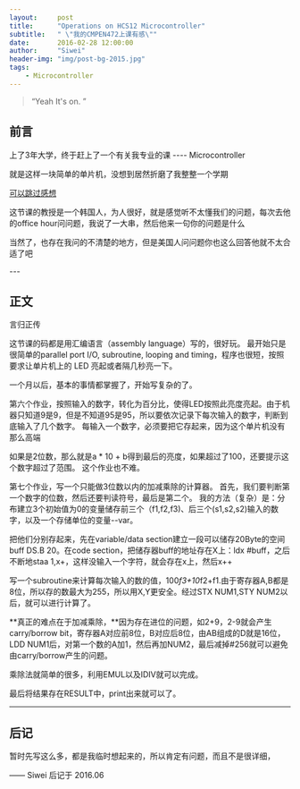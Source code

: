 ```yaml
---
layout:     post
title:      "Operations on HCS12 Microcontroller"
subtitle:   " \"我的CMPEN472上课有感\""
date:       2016-02-28 12:00:00
author:     "Siwei"
header-img: "img/post-bg-2015.jpg"
tags:
    - Microcontroller
---
```


> “Yeah It's on. ”


## 前言
上了3年大学，终于赶上了一个有关我专业的课 ---- Microcontroller

就是这样一块简单的单片机，没想到居然折磨了我整整一个学期

[可以跳过感想](#build)

这节课的教授是一个韩国人，为人很好，就是感觉听不太懂我们的问题，每次去他的office hour问问题，我说了一大串，然后他来一句你的问题是什么

当然了，也存在我问的不清楚的地方，但是美国人问问题你也这么回答他就不太合适了吧

<p id = "build"></p>
---

## 正文

言归正传

这节课的码都是用汇编语言（assembly language）写的，很好玩。 最开始只是很简单的parallel port I/O, subroutine, looping and timing，程序也很短，按照要求让单片机上的 LED 亮起或者隔几秒亮一下。

一个月以后，基本的事情都掌握了，开始写复杂的了。

第六个作业，按照输入的数字，转化为百分比，使得LED按照此亮度亮起。由于机器只知道9是9，但是不知道95是95，所以要依次记录下每次输入的数字，判断到底输入了几个数字。 每输入一个数字，必须要把它存起来，因为这个单片机没有那么高端

如果是2位数，那么就是a * 10 + b得到最后的亮度，如果超过了100，还要提示这个数字超过了范围。 这个作业也不难。

第七个作业，写一个只能做3位数以内的加减乘除的计算器。 首先，我们要判断第一个数字的位数，然后还要判读符号，最后是第二个。 我的方法（复杂）是：分布建立3个初始值为0的变量储存前三个（f1,f2,f3)、后三个(s1,s2,s2)输入的数字，以及一个存储单位的变量--var。

把他们分别存起来，先在variable/data section建立一段可以储存20Byte的空间buff  DS.B  20。在code section，把储存器buff的地址存在X上：ldx   #buff，之后不断地staa  1,x+，这样没输入一个字符，就会存在x上，然后x++

写一个subroutine来计算每次输入的数的值，100*f3+10*f2+f1.由于寄存器A,B都是8位，所以存的数最大为255，所以用X,Y更安全。经过STX NUM1,STY NUM2以后，就可以进行计算了。

**真正的难点在于加减乘除，**因为存在进位的问题，如2+9，2-9就会产生carry/borrow bit，寄存器A对应前8位，B对应后8位，由AB组成的D就是16位，LDD NUM1后，对第一个数的A加1，然后再加NUM2，最后减掉#256就可以避免由carry/borrow产生的问题。

乘除法就简单的很多，利用EMUL以及IDIV就可以完成。

最后将结果存在RESULT中，print出来就可以了。


---

## 后记

暂时先写这么多，都是我临时想起来的，所以肯定有问题，而且不是很详细，

—— Siwei 后记于 2016.06
